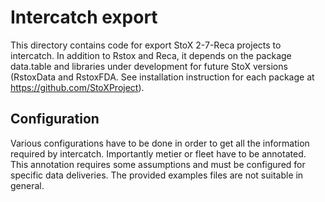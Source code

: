 # Intercatch export

This directory contains code for export StoX 2-7-Reca projects to intercatch. In addition to Rstox and Reca, it depends on the package data.table and libraries under development for future StoX versions (RstoxData and RstoxFDA. See installation instruction for each package at https://github.com/StoXProject).

## Configuration
Various configurations have to be done in order to get all the information required by intercatch. Importantly metier or fleet have to be annotated. This annotation requires some assumptions and must be configured for specific data deliveries. The provided examples files are not suitable in general.